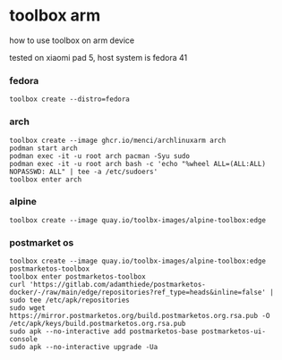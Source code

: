 # toolbox arm

how to use toolbox on arm device

tested on xiaomi pad 5, host system is fedora 41

### fedora

```shell
toolbox create --distro=fedora
```

### arch

```shell
toolbox create --image ghcr.io/menci/archlinuxarm arch
podman start arch
podman exec -it -u root arch pacman -Syu sudo
podman exec -it -u root arch bash -c 'echo "%wheel ALL=(ALL:ALL) NOPASSWD: ALL" | tee -a /etc/sudoers'
toolbox enter arch
```

### alpine

```shell
toolbox create --image quay.io/toolbx-images/alpine-toolbox:edge
```

### postmarket os

```shell
toolbox create --image quay.io/toolbx-images/alpine-toolbox:edge postmarketos-toolbox
toolbox enter postmarketos-toolbox
curl 'https://gitlab.com/adamthiede/postmarketos-docker/-/raw/main/edge/repositories?ref_type=heads&inline=false' | sudo tee /etc/apk/repositories
sudo wget https://mirror.postmarketos.org/build.postmarketos.org.rsa.pub -O /etc/apk/keys/build.postmarketos.org.rsa.pub
sudo apk --no-interactive add postmarketos-base postmarketos-ui-console
sudo apk --no-interactive upgrade -Ua
```

